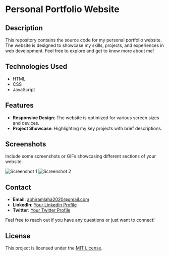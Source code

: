 # Personal Portfolio Website

## Description

This repository contains the source code for my personal portfolio website. The website is designed to showcase my skills, projects, and experiences in web development. Feel free to explore and get to know more about me!

## Technologies Used

- HTML
- CSS
- JavaScript

## Features

- **Responsive Design**: The website is optimized for various screen sizes and devices.
- **Project Showcase**: Highlighting my key projects with brief descriptions.

## Screenshots

Include some screenshots or GIFs showcasing different sections of your website.

![Screenshot 1](screenshots/screenshot1.png)
![Screenshot 2](screenshots/screenshot2.png)

## Contact

- **Email**: abhiramlaha2020@gmail.com
- **LinkedIn**: [Your LinkedIn Profile](https://www.linkedin.com/in/abhiramlaha/)
- **Twitter**: [Your Twitter Profile](https://twitter.com/LahaAbhiram)

Feel free to reach out if you have any questions or just want to connect!

## License

This project is licensed under the [MIT License](LICENSE).

